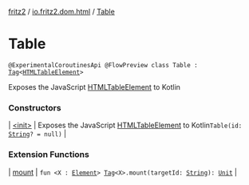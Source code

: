 [fritz2](../../index.md) / [io.fritz2.dom.html](../index.md) / [Table](./index.md)

# Table

`@ExperimentalCoroutinesApi @FlowPreview class Table : `[`Tag`](../../io.fritz2.dom/-tag/index.md)`<`[`HTMLTableElement`](https://kotlinlang.org/api/latest/jvm/stdlib/org.w3c.dom/-h-t-m-l-table-element/index.html)`>`

Exposes the JavaScript [HTMLTableElement](https://developer.mozilla.org/en/docs/Web/API/HTMLTableElement) to Kotlin

### Constructors

| [&lt;init&gt;](-init-.md) | Exposes the JavaScript [HTMLTableElement](https://developer.mozilla.org/en/docs/Web/API/HTMLTableElement) to Kotlin`Table(id: `[`String`](https://kotlinlang.org/api/latest/jvm/stdlib/kotlin/-string/index.html)`? = null)` |

### Extension Functions

| [mount](../../io.fritz2.dom/mount.md) | `fun <X : `[`Element`](https://kotlinlang.org/api/latest/jvm/stdlib/org.w3c.dom/-element/index.html)`> `[`Tag`](../../io.fritz2.dom/-tag/index.md)`<X>.mount(targetId: `[`String`](https://kotlinlang.org/api/latest/jvm/stdlib/kotlin/-string/index.html)`): `[`Unit`](https://kotlinlang.org/api/latest/jvm/stdlib/kotlin/-unit/index.html) |

